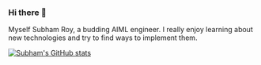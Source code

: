### Hi there 👋

Myself Subham Roy, a budding AIML engineer. I really enjoy learning about new technologies and try to find ways to implement them.

[![Subham's GitHub stats](https://github-readme-stats.vercel.app/api?username=mikeenforcer)](https://github.com/anuraghazra/github-readme-stats)

